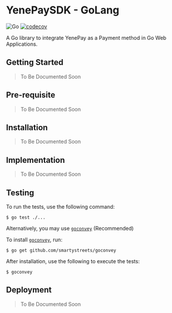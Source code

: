 # YenePaySDK - GoLang #
![Go](https://github.com/TibebeJS/yenepay.sdk.go/workflows/Go/badge.svg) [![codecov](https://codecov.io/gh/TibebeJS/yenepay.sdk.go/branch/main/graph/badge.svg?token=8M2G27NVA5)](https://codecov.io/gh/TibebeJS/yenepay.sdk.go)

A Go library to integrate YenePay as a Payment method in Go Web Applications.

## Getting Started

> To Be Documented Soon

## Pre-requisite

> To Be Documented Soon

## Installation

> To Be Documented Soon

## Implementation

> To Be Documented Soon

## Testing
To run the tests, use the following command:
```
$ go test ./...
```

Alternatively, you may use [`goconvey`](https://github.com/smartystreets/goconvey) (Recommended)

To install [`goconvey`](https://github.com/smartystreets/goconvey), run:
```
$ go get github.com/smartystreets/goconvey
```

After installation, use the following to execute the tests:
```
$ goconvey
```

## Deployment

> To Be Documented Soon




